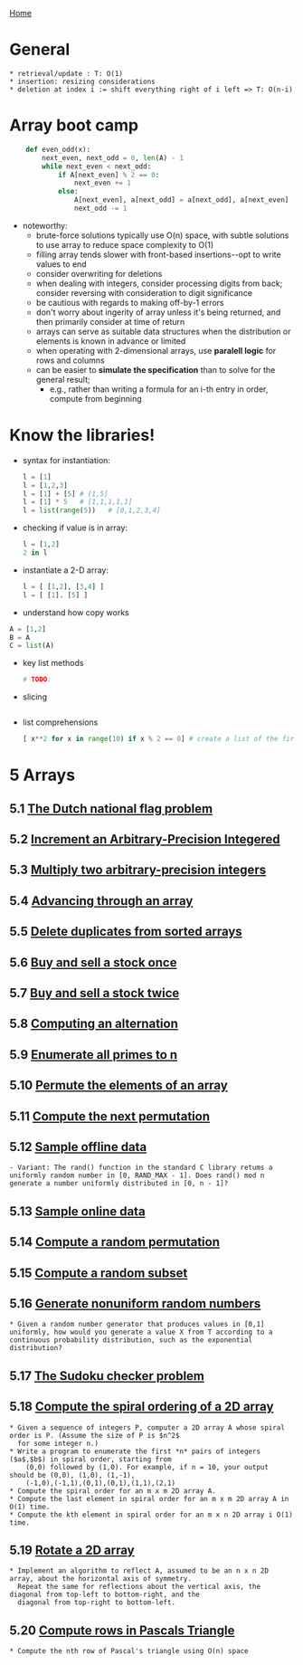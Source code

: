 [Home](../README.md)
# General
    * retrieval/update : T: O(1)
    * insertion: resizing considerations
    * deletion at index i := shift everything right of i left => T: O(n-i)
# Array boot camp
```python
    def even_odd(x):
        next_even, next_odd = 0, len(A) - 1
        while next_even < next_odd:
            if A[next_even] % 2 == 0:
                next_even += 1
            else:
                A[next_even], a[next_odd] = a[next_odd], a[next_even]
                next_odd -= 1
```
* noteworthy:
    - brute-force solutions typically use O(n) space, with subtle solutions to use array to reduce space complexity to O(1)
    - filling array tends slower with front-based insertions--opt to write values to end
    - consider overwriting for deletions
    - when dealing with integers, consider processing digits from back; consider reversing with consideration to digit significance
    - be cautious with regards to making off-by-1 errors
    - don't worry about ingerity of array unless it's being returned, and then primarily consider at time of return
    - arrays can serve as suitable data structures when the distribution or elements is known in advance or limited
    - when operating with 2-dimensional arrays, use **paralell logic** for rows and columns
    - can be easier to **simulate the specification** than to solve for the general result; 
        * e.g., rather than writing a formula for an i-th entry in order, compute from beginning 
# Know the libraries!
* syntax for instantiation:
    ```python
    l = [1]
    l = [1,2,3]
    l = [1] + [5] # [1,5]
    l = [1] * 5   # [1,1,1,1,1]
    l = list(range(5))   # [0,1,2,3,4]
    ```
* checking if value is in array:
    ```python
    l = [1,2]
    2 in l
    ```
* instantiate a 2-D array:
    ``` python
    l = [ [1,2], [3,4] ]
    l = [ [1]. [5] ]
    ```
* understand how copy works
```python
A = [1,2]
B = A
C = list(A)
```

* key list methods
    ```python
    # TODO:
    ```
* slicing
    ```python
    ```
* list comprehensions
    ```python
    [ x**2 for x in range(10) if x % 2 == 0] # create a list of the first 5 even square numbers
    ```
# 5 Arrays
## 5.1 [The Dutch national flag problem](./01_dutch_national_flag.py)
## 5.2 [Increment an Arbitrary-Precision Integered](./02_increment_number.py)
## 5.3 [Multiply two arbitrary-precision integers](./03_multiply_number.py)
## 5.4 [Advancing through an array](./04_advance_array.py)
## 5.5 [Delete duplicates from sorted arrays](./05_delete_dupes.py)
## 5.6 [Buy and sell a stock once](./06_buy_and_sell_stock_once.py)
## 5.7 [Buy and sell a stock twice](./07_buy_and_sell_stock_twice.py)
## 5.8 [Computing an alternation](./08_compute_alternation.py)
## 5.9 [Enumerate all primes to n](./09_enumerate_all_primes.py)
## 5.10 [Permute the elements of an array](./10_permute_elements.py)
## 5.11 [Compute the next permutation](./11_compute_next_permutation.py)
## 5.12 [Sample offline data](./12_sample_offline_data.py)
    - Variant: The rand() function in the standard C library retums a uniformly random number in [0, RAND_MAX - 1]. Does rand() mod n generate a number uniformly distributed in [0, n - 1]?
## 5.13 [Sample online data](./13_sample_online_data.py)
## 5.14 [Compute a random permutation](./14_compute_a_random_permutation.py)
## 5.15 [Compute a random subset](./15_compute_a_random_subset.py)
## 5.16 [Generate nonuniform random numbers](./16_generate_non_uniform_random_numbers.py)
    * Given a random number generator that produces values in [0,1] uniformly, how would you generate a value X from T according to a continuous probability distribution, such as the exponential distribution?
## 5.17 [The Sudoku checker problem](./17_sudoku_checker.py)
## 5.18 [Compute the spiral ordering of a 2D array](./18_compute_spiral_ordering_of_2d_array.py)
    * Given a sequence of integers P, computer a 2D array A whose spiral order is P. (Assume the size of P is $n^2$ 
      for some integer n.)
    * Write a program to enumerate the first *n* pairs of integers ($a$,$b$) in spiral order, starting from
        (0,0) followed by (1,0). For example, if n = 10, your output should be (0,0), (1,0), (1,-1),
        (-1,0),(-1,1),(0,1),(0,1),(1,1),(2,1)
    * Compute the spiral order for an m x m 2D array A.
    * Compute the last element in spiral order for an m x m 2D array A in O(1) time.
    * Compute the kth element in spiral order for an m x n 2D array i O(1) time.
## 5.19 [Rotate a 2D array](./19_rotate_2d_array.py)
    * Implement an algorithm to reflect A, assumed to be an n x n 2D array, about the horizontal axis of symmetry.
      Repeat the same for reflections about the vertical axis, the diagonal from top-left to bottom-right, and the 
      diagonal from top-right to bottom-left.
## 5.20 [Compute rows in Pascals Triangle](./20_compute_rows_in_pascals_triangle.py)
    * Compute the nth row of Pascal's triangle using O(n) space
